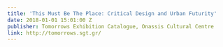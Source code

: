 ```yaml
---
title: 'This Must Be The Place: Critical Design and Urban Futurity'
date: 2018-01-01 15:01:00 Z
publisher: Tomorrows Exhibition Catalogue, Onassis Cultural Centre
link: http://tomorrows.sgt.gr/
---
```


